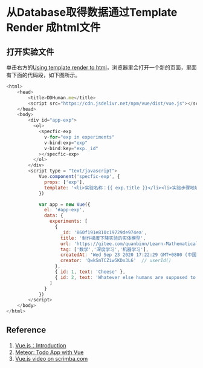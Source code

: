 # 从Database取得数据通过Template Render 成html文件

## 打开实验文件

单击右方的[Using template render to html](http://tpcg.io/4HfWXgAf)，浏览器里会打开一个新的页面，里面有下面的代码段，如下图所示。

```javascript
<html>
    <head>
        <title>DDHuman.me</title>
        <script src="https://cdn.jsdelivr.net/npm/vue/dist/vue.js"></script>
    </head>
    <body>        
        <div id="app-exp">
          <ol>
            <specfic-exp
              v-for="exp in experiments"
              v-bind:exp="exp"
              v-bind:key="exp._id"
            ></specfic-exp>
          </ol>
        </div>
        <script type = "text/javascript">
            Vue.component('specfic-exp', {
              props: ['exp'],
              template: '<li>实验名称：{{ exp.title }}</li><li>实验步骤地址：{{ exp.url }}</li>'
            })

            var app = new Vue({
              el: '#app-exp',
              data: {
                experiments: [
                  {
                    _id: '860f191e810c19729de974ea',
                    title: '制作梯度下降实验的实体模型',
                    url: 'https://gitee.com/quanbinn/Learn-Mathematical-Olympiad-The-Interactive-Way/blob/master/chapters/%E5%BE%AE%E5%88%86/%E5%88%B6%E4%BD%9C%E6%A2%AF%E5%BA%A6%E4%B8%8B%E9%99%8D%E5%AE%9E%E9%AA%8C%E7%9A%84%E5%AE%9E%E4%BD%93%E6%A8%A1%E5%9E%8B.md',
                    tag: ['数学','深度学习','机器学习'],
                    createdAt: 'Wed Sep 23 2020 17:22:29 GMT+0800 (中国标准时间)', // new Date()
                    creator: 'QwkSmTCZiw5KDx3L6'  // userId()	
                  },
                  { id: 1, text: 'Cheese' },
                  { id: 2, text: 'Whatever else humans are supposed to eat' }
                ]
              }
            })
        </script>
    </body>
</html>
```

## Reference

1. [Vue.js：Introduction](https://vuejs.org/v2/guide/)
2. [Meteor: Todo App with Vue](https://www.meteor.com/tutorials/vue/components)
3. [Vue.js video on scrimba.com](https://scrimba.com/scrim/cQ3QVcr?pl=pXKqta)

